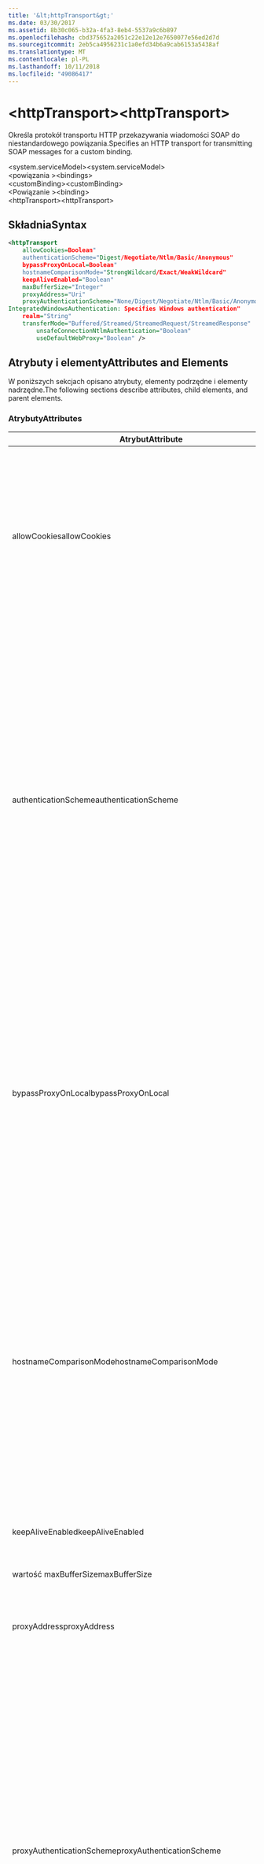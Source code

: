 ```yaml
---
title: '&lt;httpTransport&gt;'
ms.date: 03/30/2017
ms.assetid: 8b30c065-b32a-4fa3-8eb4-5537a9c6b897
ms.openlocfilehash: cbd375652a2051c22e12e12e7650077e56ed2d7d
ms.sourcegitcommit: 2eb5ca4956231c1a0efd34b6a9cab6153a5438af
ms.translationtype: MT
ms.contentlocale: pl-PL
ms.lasthandoff: 10/11/2018
ms.locfileid: "49086417"
---
```

# <a name="lthttptransportgt"></a><span data-ttu-id="871b6-102">&lt;httpTransport&gt;</span><span class="sxs-lookup"><span data-stu-id="871b6-102">&lt;httpTransport&gt;</span></span>
<span data-ttu-id="871b6-103">Określa protokół transportu HTTP przekazywania wiadomości SOAP do niestandardowego powiązania.</span><span class="sxs-lookup"><span data-stu-id="871b6-103">Specifies an HTTP transport for transmitting SOAP messages for a custom binding.</span></span>  
  
 <span data-ttu-id="871b6-104">\<system.serviceModel></span><span class="sxs-lookup"><span data-stu-id="871b6-104">\<system.serviceModel></span></span>  
<span data-ttu-id="871b6-105">\<powiązania ></span><span class="sxs-lookup"><span data-stu-id="871b6-105">\<bindings></span></span>  
<span data-ttu-id="871b6-106">\<customBinding></span><span class="sxs-lookup"><span data-stu-id="871b6-106">\<customBinding></span></span>  
<span data-ttu-id="871b6-107">\<Powiązanie ></span><span class="sxs-lookup"><span data-stu-id="871b6-107">\<binding></span></span>  
<span data-ttu-id="871b6-108">\<httpTransport></span><span class="sxs-lookup"><span data-stu-id="871b6-108">\<httpTransport></span></span>  
  
## <a name="syntax"></a><span data-ttu-id="871b6-109">Składnia</span><span class="sxs-lookup"><span data-stu-id="871b6-109">Syntax</span></span>  
  
```xml  
<httpTransport  
    allowCookies=Boolean"  
    authenticationScheme="Digest/Negotiate/Ntlm/Basic/Anonymous"  
    bypassProxyOnLocal=Boolean"  
    hostnameComparisonMode="StrongWildcard/Exact/WeakWildcard"  
    keepAliveEnabled="Boolean"  
    maxBufferSize="Integer"  
    proxyAddress="Uri"  
    proxyAuthenticationScheme="None/Digest/Negotiate/Ntlm/Basic/Anonymous"  
IntegratedWindowsAuthentication: Specifies Windows authentication"  
    realm="String"  
    transferMode="Buffered/Streamed/StreamedRequest/StreamedResponse"  
        unsafeConnectionNtlmAuthentication="Boolean"  
        useDefaultWebProxy="Boolean" />  
```  
  
## <a name="attributes-and-elements"></a><span data-ttu-id="871b6-110">Atrybuty i elementy</span><span class="sxs-lookup"><span data-stu-id="871b6-110">Attributes and Elements</span></span>  
 <span data-ttu-id="871b6-111">W poniższych sekcjach opisano atrybuty, elementy podrzędne i elementy nadrzędne.</span><span class="sxs-lookup"><span data-stu-id="871b6-111">The following sections describe attributes, child elements, and parent elements.</span></span>  
  
### <a name="attributes"></a><span data-ttu-id="871b6-112">Atrybuty</span><span class="sxs-lookup"><span data-stu-id="871b6-112">Attributes</span></span>  
  
|<span data-ttu-id="871b6-113">Atrybut</span><span class="sxs-lookup"><span data-stu-id="871b6-113">Attribute</span></span>|<span data-ttu-id="871b6-114">Opis</span><span class="sxs-lookup"><span data-stu-id="871b6-114">Description</span></span>|  
|---------------|-----------------|  
|<span data-ttu-id="871b6-115">allowCookies</span><span class="sxs-lookup"><span data-stu-id="871b6-115">allowCookies</span></span>|<span data-ttu-id="871b6-116">Wartość logiczna określająca, czy klient akceptuje pliki cookie i propaguje je do przyszłych żądań.</span><span class="sxs-lookup"><span data-stu-id="871b6-116">A Boolean value that specifies whether the client accepts cookies and propagates them on future requests.</span></span> <span data-ttu-id="871b6-117">Wartość domyślna to `false`.</span><span class="sxs-lookup"><span data-stu-id="871b6-117">The default is `false`.</span></span><br /><br /> <span data-ttu-id="871b6-118">Podczas interakcji z usługami sieci Web ASMX, które używają plików cookie, można użyć tego atrybutu.</span><span class="sxs-lookup"><span data-stu-id="871b6-118">You can use this attribute when you interact with ASMX Web services that use cookies.</span></span> <span data-ttu-id="871b6-119">W ten sposób można się upewnić, że pliki cookie, zwrócona z serwera są automatycznie kopiowane do wszystkich przyszłych żądań za daną usługę.</span><span class="sxs-lookup"><span data-stu-id="871b6-119">In this way, you can be sure that the cookies returned from the server are automatically copied to all future client requests for that service.</span></span>|  
|<span data-ttu-id="871b6-120">authenticationScheme</span><span class="sxs-lookup"><span data-stu-id="871b6-120">authenticationScheme</span></span>|<span data-ttu-id="871b6-121">Określa protokół używany do uwierzytelniania żądań klienta przetwarzanych przez odbiornik HTTP.</span><span class="sxs-lookup"><span data-stu-id="871b6-121">Specifies the protocol used to authenticate client requests being processed by an HTTP listener.</span></span> <span data-ttu-id="871b6-122">Prawidłowe wartości są następujące:</span><span class="sxs-lookup"><span data-stu-id="871b6-122">Valid values include the following:</span></span><br /><br /> <span data-ttu-id="871b6-123">-Podsumowanie: Określa uwierzytelnianie szyfrowane.</span><span class="sxs-lookup"><span data-stu-id="871b6-123">-   Digest: Specifies digest authentication.</span></span><br /><span data-ttu-id="871b6-124">-Negocjowania: Negocjuje z klientem, aby określić schemat uwierzytelniania.</span><span class="sxs-lookup"><span data-stu-id="871b6-124">-   Negotiate: Negotiates with the client to determine the authentication scheme.</span></span> <span data-ttu-id="871b6-125">Jeśli zarówno klient, jak i serwer obsługują protokół Kerberos, jest używany; w przeciwnym razie uwierzytelnianie NTLM jest używany.</span><span class="sxs-lookup"><span data-stu-id="871b6-125">If both client and server support Kerberos, it is used; otherwise, NTLM is used.</span></span><br /><span data-ttu-id="871b6-126">-Ntlm: Określa uwierzytelniania NTLM.</span><span class="sxs-lookup"><span data-stu-id="871b6-126">-   Ntlm: Specifies NTLM authentication.</span></span><br /><span data-ttu-id="871b6-127">-Podstawowa: Określa podstawowego uwierzytelniania.</span><span class="sxs-lookup"><span data-stu-id="871b6-127">-   Basic: Specifies basic authentication.</span></span><br /><span data-ttu-id="871b6-128">-Anonimowe: Określa uwierzytelnianie anonimowe.</span><span class="sxs-lookup"><span data-stu-id="871b6-128">-   Anonymous: Specifies anonymous authentication.</span></span><br /><br /> <span data-ttu-id="871b6-129">Wartość domyślna to anonimowe.</span><span class="sxs-lookup"><span data-stu-id="871b6-129">The default is Anonymous.</span></span> <span data-ttu-id="871b6-130">Ten atrybut jest typu <xref:System.Net.AuthenticationSchemes>.</span><span class="sxs-lookup"><span data-stu-id="871b6-130">This attribute is of type <xref:System.Net.AuthenticationSchemes>.</span></span> <span data-ttu-id="871b6-131">Ten atrybut można ustawić tylko raz.</span><span class="sxs-lookup"><span data-stu-id="871b6-131">This attribute can only be set once.</span></span>|  
|<span data-ttu-id="871b6-132">bypassProxyOnLocal</span><span class="sxs-lookup"><span data-stu-id="871b6-132">bypassProxyOnLocal</span></span>|<span data-ttu-id="871b6-133">Wartość logiczna, która wskazuje, czy pominąć serwer proxy dla adresów lokalnych.</span><span class="sxs-lookup"><span data-stu-id="871b6-133">A Boolean value that indicates whether to bypass the proxy server for local addresses.</span></span> <span data-ttu-id="871b6-134">Wartość domyślna to `false`.</span><span class="sxs-lookup"><span data-stu-id="871b6-134">The default is `false`.</span></span><br /><br /> <span data-ttu-id="871b6-135">Lokalny adres jest taki, który znajduje się w lokalnej sieci LAN albo sieci intranet.</span><span class="sxs-lookup"><span data-stu-id="871b6-135">A local address is one that is on the local LAN or intranet.</span></span><br /><br /> <span data-ttu-id="871b6-136">Windows Communication Foundation (WCF) zawsze ignoruje serwera proxy, jeśli adres usługi zaczyna się od `http://localhost`.</span><span class="sxs-lookup"><span data-stu-id="871b6-136">Windows Communication Foundation (WCF) always ignores the proxy if the service address begins with `http://localhost`.</span></span><br /><br /> <span data-ttu-id="871b6-137">Należy używać nazwy hosta zamiast nazwy localhost, gdy klienci mają go za pośrednictwem serwera proxy w przypadku usług na tym samym komputerze.</span><span class="sxs-lookup"><span data-stu-id="871b6-137">You should use the host name rather than localhost if you want clients to go through a proxy when talking to services on the same machine.</span></span>|  
|<span data-ttu-id="871b6-138">hostnameComparisonMode</span><span class="sxs-lookup"><span data-stu-id="871b6-138">hostnameComparisonMode</span></span>|<span data-ttu-id="871b6-139">Określa tryb porównywania nazwy hosta HTTP używany do analizowania identyfikatorów URI.</span><span class="sxs-lookup"><span data-stu-id="871b6-139">Specifies the HTTP hostname comparison mode used to parse URIs.</span></span> <span data-ttu-id="871b6-140">Prawidłowe wartości to,</span><span class="sxs-lookup"><span data-stu-id="871b6-140">Valid values are,</span></span><br /><br /> <span data-ttu-id="871b6-141">-StrongWildcard: ("+") jest zgodna wszystkich możliwych nazw hostów w kontekście określony schemat, port i względną identyfikatora URI.</span><span class="sxs-lookup"><span data-stu-id="871b6-141">-   StrongWildcard: ("+") matches all possible hostnames in the context of the specified scheme, port and relative URI.</span></span><br /><span data-ttu-id="871b6-142">— Dokładnie: bez symboli wieloznacznych</span><span class="sxs-lookup"><span data-stu-id="871b6-142">-   Exact: no wildcards</span></span><br /><span data-ttu-id="871b6-143">-WeakWildcard: ("\*") jest zgodna wszystkich możliwych nazwą hosta w kontekście określony schemat, port i względną UIR, które nie zostały jawnie dopasowany lub za pośrednictwem mechanizmu silny symbol wieloznaczny.</span><span class="sxs-lookup"><span data-stu-id="871b6-143">-   WeakWildcard: ("\*") matches all possible hostname in the context of the specified scheme, port and relative UIR that have not been matched explicitly or through the strong wildcard mechanism.</span></span><br /><br /> <span data-ttu-id="871b6-144">Wartość domyślna to StrongWildcard.</span><span class="sxs-lookup"><span data-stu-id="871b6-144">The default is StrongWildcard.</span></span> <span data-ttu-id="871b6-145">Ten atrybut jest typu `System.ServiceModel.HostnameComparisonMode`.</span><span class="sxs-lookup"><span data-stu-id="871b6-145">This attribute is of type `System.ServiceModel.HostnameComparisonMode`.</span></span>|  
|<span data-ttu-id="871b6-146">keepAliveEnabled</span><span class="sxs-lookup"><span data-stu-id="871b6-146">keepAliveEnabled</span></span>|<span data-ttu-id="871b6-147">Wartość logiczna określająca, czy ustanowić trwałe połączenie z zasobem internetowym.</span><span class="sxs-lookup"><span data-stu-id="871b6-147">A Boolean value that specifies whether to make a persistent connection to the internet resource.</span></span>|  
|<span data-ttu-id="871b6-148">wartość maxBufferSize</span><span class="sxs-lookup"><span data-stu-id="871b6-148">maxBufferSize</span></span>|<span data-ttu-id="871b6-149">Dodatnia liczba całkowita, która określa maksymalny rozmiar buforu.</span><span class="sxs-lookup"><span data-stu-id="871b6-149">A positive integer that specifies the maximum size of the buffer.</span></span> <span data-ttu-id="871b6-150">Wartość domyślna to 524288</span><span class="sxs-lookup"><span data-stu-id="871b6-150">The default is 524288</span></span>|  
|<span data-ttu-id="871b6-151">proxyAddress</span><span class="sxs-lookup"><span data-stu-id="871b6-151">proxyAddress</span></span>|<span data-ttu-id="871b6-152">Identyfikator URI, który określa adres serwera proxy HTTP.</span><span class="sxs-lookup"><span data-stu-id="871b6-152">A URI that specifies the address of the HTTP proxy.</span></span> <span data-ttu-id="871b6-153">Jeśli `useSystemWebProxy` jest `true`, to ustawienie musi być `null`.</span><span class="sxs-lookup"><span data-stu-id="871b6-153">If `useSystemWebProxy` is `true`, this setting must be `null`.</span></span> <span data-ttu-id="871b6-154">Wartość domyślna to `null`.</span><span class="sxs-lookup"><span data-stu-id="871b6-154">The default is `null`.</span></span>|  
|<span data-ttu-id="871b6-155">proxyAuthenticationScheme</span><span class="sxs-lookup"><span data-stu-id="871b6-155">proxyAuthenticationScheme</span></span>|<span data-ttu-id="871b6-156">Określa protokół używany do uwierzytelniania żądań klienta przetwarzanych przez serwer proxy HTTP.</span><span class="sxs-lookup"><span data-stu-id="871b6-156">Specifies the protocol used for authenticating client requests being processed by an HTTP proxy.</span></span> <span data-ttu-id="871b6-157">Prawidłowe wartości są następujące:</span><span class="sxs-lookup"><span data-stu-id="871b6-157">Valid values include the following:</span></span><br /><br /> <span data-ttu-id="871b6-158">-Brak: Uwierzytelnianie nie jest wykonywane.</span><span class="sxs-lookup"><span data-stu-id="871b6-158">-   None: No authentication is performed.</span></span><br /><span data-ttu-id="871b6-159">-Podsumowanie: Określa uwierzytelnianie szyfrowane.</span><span class="sxs-lookup"><span data-stu-id="871b6-159">-   Digest: Specifies digest authentication.</span></span><br /><span data-ttu-id="871b6-160">-Negocjowania: Negocjuje z klientem, aby określić schemat uwierzytelniania.</span><span class="sxs-lookup"><span data-stu-id="871b6-160">-   Negotiate: Negotiates with the client to determine the authentication scheme.</span></span> <span data-ttu-id="871b6-161">Jeśli zarówno klient, jak i serwer obsługują protokół Kerberos, jest używany; w przeciwnym razie uwierzytelnianie NTLM jest używany.</span><span class="sxs-lookup"><span data-stu-id="871b6-161">If both client and server support Kerberos, it is used; otherwise, NTLM is used.</span></span><br /><span data-ttu-id="871b6-162">-Ntlm: Określa uwierzytelniania NTLM.</span><span class="sxs-lookup"><span data-stu-id="871b6-162">-   Ntlm: Specifies NTLM authentication.</span></span><br /><span data-ttu-id="871b6-163">-Podstawowa: Określa podstawowego uwierzytelniania.</span><span class="sxs-lookup"><span data-stu-id="871b6-163">-   Basic: Specifies basic authentication.</span></span><br /><span data-ttu-id="871b6-164">-Anonimowe: Określa uwierzytelnianie anonimowe.</span><span class="sxs-lookup"><span data-stu-id="871b6-164">-   Anonymous: Specifies anonymous authentication.</span></span><br /><span data-ttu-id="871b6-165">-Opcji IntegratedWindowsAuthentication: Określa uwierzytelniania Windows.</span><span class="sxs-lookup"><span data-stu-id="871b6-165">-   IntegratedWindowsAuthentication: Specifies Windows authentication.</span></span><br /><br /> <span data-ttu-id="871b6-166">Wartość domyślna to anonimowe.</span><span class="sxs-lookup"><span data-stu-id="871b6-166">The default is Anonymous.</span></span> <span data-ttu-id="871b6-167">Ten atrybut jest typu <xref:System.Net.AuthenticationSchemes>.</span><span class="sxs-lookup"><span data-stu-id="871b6-167">This attribute is of type <xref:System.Net.AuthenticationSchemes>.</span></span>|  
|<span data-ttu-id="871b6-168">obszar</span><span class="sxs-lookup"><span data-stu-id="871b6-168">realm</span></span>|<span data-ttu-id="871b6-169">Ciąg, który określa obszar na użycie na proxy/serwerze.</span><span class="sxs-lookup"><span data-stu-id="871b6-169">A string that specifies the realm to use on the proxy/server.</span></span> <span data-ttu-id="871b6-170">Wartość domyślna to ciąg pusty.</span><span class="sxs-lookup"><span data-stu-id="871b6-170">The default is an empty string.</span></span><br /><br /> <span data-ttu-id="871b6-171">Serwery używają obszary do partycjonowania chronionych zasobów.</span><span class="sxs-lookup"><span data-stu-id="871b6-171">Servers use realms to partition protected resources.</span></span> <span data-ttu-id="871b6-172">Każda partycja może mieć własny schemat i/lub autoryzacji bazy danych uwierzytelniania.</span><span class="sxs-lookup"><span data-stu-id="871b6-172">Each partition can have its own authentication scheme and/or authorization database.</span></span> <span data-ttu-id="871b6-173">Obszarów są używane tylko w przypadku podstawowe i uwierzytelnianie szyfrowane.</span><span class="sxs-lookup"><span data-stu-id="871b6-173">Realms are used only for basic and digest authentication.</span></span> <span data-ttu-id="871b6-174">Po klient pomyślnie uwierzytelnia, uwierzytelniania jest prawidłowy dla wszystkich zasobów w danego obszaru.</span><span class="sxs-lookup"><span data-stu-id="871b6-174">After a client successfully authenticates, the authentication is valid for all resources in a given realm.</span></span> <span data-ttu-id="871b6-175">Aby uzyskać szczegółowy opis obszarów, zobacz RFC 2617 na [IETF witryny sieci Web](https://www.ietf.org).</span><span class="sxs-lookup"><span data-stu-id="871b6-175">For a detailed description of realms, see RFC 2617 at the [IETF website](https://www.ietf.org).</span></span>|  
|<span data-ttu-id="871b6-176">Tryb transferu</span><span class="sxs-lookup"><span data-stu-id="871b6-176">transferMode</span></span>|<span data-ttu-id="871b6-177">Określa, czy komunikaty są buforowane lub przesyłane strumieniowo lub żądania lub odpowiedzi.</span><span class="sxs-lookup"><span data-stu-id="871b6-177">Specifies whether messages are buffered or streamed or a request or response.</span></span> <span data-ttu-id="871b6-178">Prawidłowe wartości są następujące:</span><span class="sxs-lookup"><span data-stu-id="871b6-178">Valid values include the following:</span></span><br /><br /> <span data-ttu-id="871b6-179">-Buforowane: Komunikatów żądań i odpowiedzi są buforowane.</span><span class="sxs-lookup"><span data-stu-id="871b6-179">-   Buffered: The request and response messages are buffered.</span></span><br /><span data-ttu-id="871b6-180">-Strumieniowo: Komunikatów żądań i odpowiedzi są przesyłane strumieniowo.</span><span class="sxs-lookup"><span data-stu-id="871b6-180">-   Streamed: The request and response messages are streamed.</span></span><br /><span data-ttu-id="871b6-181">-StreamedRequest: Komunikat żądania są przesyłane strumieniowo, a komunikat odpowiedzi są buforowane.</span><span class="sxs-lookup"><span data-stu-id="871b6-181">-   StreamedRequest: The request message is streamed and the response message is buffered.</span></span><br /><span data-ttu-id="871b6-182">-StreamedResponse: Komunikat żądania są buforowane, a komunikat odpowiedzi są przesyłane strumieniowo.</span><span class="sxs-lookup"><span data-stu-id="871b6-182">-   StreamedResponse: The request message is buffered and the response message is streamed.</span></span><br /><br /> <span data-ttu-id="871b6-183">Domyślnie są buforowane.</span><span class="sxs-lookup"><span data-stu-id="871b6-183">The default is Buffered.</span></span> <span data-ttu-id="871b6-184">Ten atrybut jest typu <xref:System.ServiceModel.TransferMode> .</span><span class="sxs-lookup"><span data-stu-id="871b6-184">This attribute is of type <xref:System.ServiceModel.TransferMode> .</span></span>|  
|<span data-ttu-id="871b6-185">unsafeConnectionNtlmAuthentication</span><span class="sxs-lookup"><span data-stu-id="871b6-185">unsafeConnectionNtlmAuthentication</span></span>|<span data-ttu-id="871b6-186">Wartość logiczna określająca, czy na serwerze włączone jest niebezpieczne udostępnianie połączenia internetowego.</span><span class="sxs-lookup"><span data-stu-id="871b6-186">A Boolean value that specifies whether Unsafe Connection Sharing is enabled on the server.</span></span> <span data-ttu-id="871b6-187">Wartość domyślna to `false`.</span><span class="sxs-lookup"><span data-stu-id="871b6-187">The default is `false`.</span></span> <span data-ttu-id="871b6-188">Jeśli włączona, uwierzytelnianie NTLM jest wykonywana raz na każde połączenie TCP.</span><span class="sxs-lookup"><span data-stu-id="871b6-188">If enabled, NTLM authentication is performed once on each TCP connection.</span></span>|  
|<span data-ttu-id="871b6-189">useDefaultWebProxy</span><span class="sxs-lookup"><span data-stu-id="871b6-189">useDefaultWebProxy</span></span>|<span data-ttu-id="871b6-190">Wartość logiczna określająca, czy ustawienia serwera proxy dla komputera są używane zamiast ustawień użytkownika.</span><span class="sxs-lookup"><span data-stu-id="871b6-190">A Boolean value that specifies whether the machine-wide proxy settings are used rather than the user specific settings.</span></span> <span data-ttu-id="871b6-191">Wartość domyślna to `true`.</span><span class="sxs-lookup"><span data-stu-id="871b6-191">The default is `true`.</span></span>|  
  
### <a name="child-elements"></a><span data-ttu-id="871b6-192">Elementy podrzędne</span><span class="sxs-lookup"><span data-stu-id="871b6-192">Child Elements</span></span>  
 <span data-ttu-id="871b6-193">Brak</span><span class="sxs-lookup"><span data-stu-id="871b6-193">None</span></span>  
  
### <a name="parent-elements"></a><span data-ttu-id="871b6-194">Elementy nadrzędne</span><span class="sxs-lookup"><span data-stu-id="871b6-194">Parent Elements</span></span>  
  
|<span data-ttu-id="871b6-195">Element</span><span class="sxs-lookup"><span data-stu-id="871b6-195">Element</span></span>|<span data-ttu-id="871b6-196">Opis</span><span class="sxs-lookup"><span data-stu-id="871b6-196">Description</span></span>|  
|-------------|-----------------|  
|[<span data-ttu-id="871b6-197">\<Powiązanie ></span><span class="sxs-lookup"><span data-stu-id="871b6-197">\<binding></span></span>](../../../../../docs/framework/misc/binding.md)|<span data-ttu-id="871b6-198">Definiuje wszystkie funkcje powiązania niestandardowego powiązania.</span><span class="sxs-lookup"><span data-stu-id="871b6-198">Defines all binding capabilities of the custom binding.</span></span>|  
  
## <a name="remarks"></a><span data-ttu-id="871b6-199">Uwagi</span><span class="sxs-lookup"><span data-stu-id="871b6-199">Remarks</span></span>  
 <span data-ttu-id="871b6-200">`httpTransport` Element jest punktem wyjścia do tworzenia niestandardowego powiązania, który implementuje protokół transportu HTTP.</span><span class="sxs-lookup"><span data-stu-id="871b6-200">The `httpTransport` element is the starting point for creating a custom binding that implements the HTTP transport protocol.</span></span> <span data-ttu-id="871b6-201">Protokół HTTP jest transportu podstawowego, używane do celów współpracy.</span><span class="sxs-lookup"><span data-stu-id="871b6-201">HTTP is the primary transport used for interoperability purposes.</span></span> <span data-ttu-id="871b6-202">Transport jest obsługiwany przez Windows Communication Foundation (WCF) w celu zapewnienia współdziałania z innymi stosów usługi internetowej WCF.</span><span class="sxs-lookup"><span data-stu-id="871b6-202">This transport is supported by the Windows Communication Foundation (WCF) to ensure interoperability with other non-WCF Web services stacks.</span></span>  
  
## <a name="see-also"></a><span data-ttu-id="871b6-203">Zobacz też</span><span class="sxs-lookup"><span data-stu-id="871b6-203">See Also</span></span>  
 <xref:System.ServiceModel.Configuration.HttpTransportElement>  
 <xref:System.ServiceModel.Channels.HttpTransportBindingElement>  
 <xref:System.ServiceModel.Channels.TransportBindingElement>  
 <xref:System.ServiceModel.Channels.CustomBinding>  
 [<span data-ttu-id="871b6-204">Transporty</span><span class="sxs-lookup"><span data-stu-id="871b6-204">Transports</span></span>](../../../../../docs/framework/wcf/feature-details/transports.md)  
 [<span data-ttu-id="871b6-205">Wybieranie transportu</span><span class="sxs-lookup"><span data-stu-id="871b6-205">Choosing a Transport</span></span>](../../../../../docs/framework/wcf/feature-details/choosing-a-transport.md)  
 [<span data-ttu-id="871b6-206">Powiązania</span><span class="sxs-lookup"><span data-stu-id="871b6-206">Bindings</span></span>](../../../../../docs/framework/wcf/bindings.md)  
 [<span data-ttu-id="871b6-207">Rozszerzanie powiązań</span><span class="sxs-lookup"><span data-stu-id="871b6-207">Extending Bindings</span></span>](../../../../../docs/framework/wcf/extending/extending-bindings.md)  
 [<span data-ttu-id="871b6-208">Powiązania niestandardowe</span><span class="sxs-lookup"><span data-stu-id="871b6-208">Custom Bindings</span></span>](../../../../../docs/framework/wcf/extending/custom-bindings.md)  
 [<span data-ttu-id="871b6-209">\<customBinding></span><span class="sxs-lookup"><span data-stu-id="871b6-209">\<customBinding></span></span>](../../../../../docs/framework/configure-apps/file-schema/wcf/custombinding.md)
